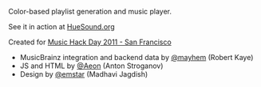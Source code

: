 Color-based playlist generation and music player.

See it in action at [HueSound.org](http://huesound.org)

Created for [Music Hack Day 2011 - San Francisco](http://sf.musichackday.org/2011/)

 * MusicBrainz integration and backend data by [@mayhem](https://twitter.com/mayhem) (Robert Kaye)
 * JS and HTML by [@Aeon](https://github.com/Aeon) (Anton Stroganov)
 * Design by [@emstar](https://twitter.com/madhavijagdish) (Madhavi Jagdish)
